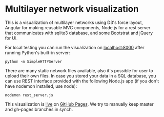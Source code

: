 # Multilayer network visualization

This is a visualization of multilayer networks using D3's force layout, Angular for making reusable MVC components, Node.js for a rest server that communicates with sqlite3 database, and some Bootstrat and jQuery for UI. 

For local testing you can run the visualization on [localhost:8000](http://localhost:8000) after running Python's built-in server:

```
python -m SimpleHTTPServer
```

There are many static network files available, also it's possible for user to upload their own files. In case you stored your data in a SQL database, you can use REST interface provided with the following Node.js app (if you don't have nodemon installed, use node):

```
nodemon rest_server.js
```

This visualization is [live](http://matijapiskorec.github.io/multilayer-network-visualization/) on [GitHub Pages](https://pages.github.com/). We try to manually keep master and gh-pages branches in synch.
